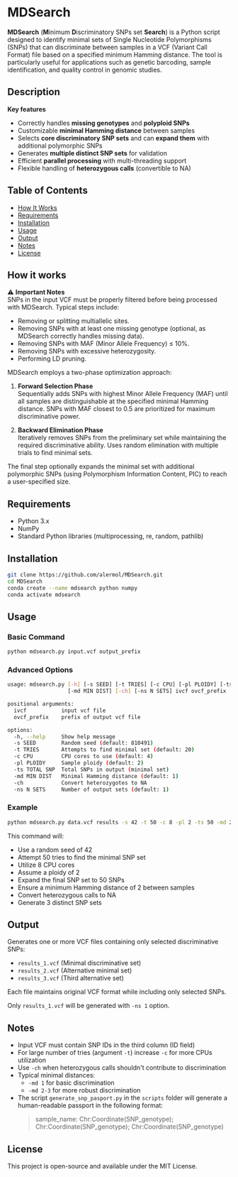 # **MDSearch**

**MDSearch** (**M**inimum **D**iscriminatory SNPs set **Search**) is a Python script designed to identify minimal sets of Single Nucleotide Polymorphisms (SNPs) that can discriminate between samples in a VCF (Variant Call Format) file based on a specified minimum Hamming distance. The tool is particularly useful for applications such as genetic barcoding, sample identification, and quality control in genomic studies.

## Description
**Key features**
* Correctly handles **missing genotypes** and **polyploid SNPs**
* Customizable **minimal Hamming distance** between samples
* Selects **core discriminatory SNP sets** and can **expand them** with additional polymorphic SNPs
* Generates **multiple distinct SNP sets** for validation
* Efficient **parallel processing** with multi-threading support
* Flexible handling of **heterozygous calls** (convertible to NA)


## Table of Contents
- [How It Works](#how-it-works)
- [Requirements](#requirements)
- [Installation](#installation)
- [Usage](#usage)
- [Output](#output)
- [Notes](#notes)
- [License](#license)


## How it works

⚠️ **Important Notes**    
SNPs in the input VCF must be properly filtered before being processed with MDSearch. Typical steps include:
- Removing or splitting multiallelic sites.
- Removing SNPs with at least one missing genotype (optional, as MDSearch correctly handles missing data).
- Removing SNPs with MAF (Minor Allele Frequency) ≤ 10%.
- Removing SNPs with excessive heterozygosity.
- Performing LD pruning.

MDSearch employs a two-phase optimization approach:

1. **Forward Selection Phase**  
   Sequentially adds SNPs with highest Minor Allele Frequency (MAF) until all samples are distinguishable at the specified minimal Hamming distance. SNPs with MAF closest to 0.5 are prioritized for maximum discriminative power.

2. **Backward Elimination Phase**  
   Iteratively removes SNPs from the preliminary set while maintaining the required discriminative ability. Uses random elimination with multiple trials to find minimal sets.

The final step optionally expands the minimal set with additional polymorphic SNPs (using Polymorphism Information Content, PIC) to reach a user-specified size.


## Requirements
- Python 3.x
- NumPy
- Standard Python libraries (multiprocessing, re, random, pathlib)


## Installation
```bash
git clone https://github.com/alermol/MDSearch.git
cd MDSearch
conda create --name mdsearch python numpy
conda activate mdsearch
```

## Usage
### Basic Command
```bash
python mdsearch.py input.vcf output_prefix
```

### Advanced Options
```bash
usage: mdsearch.py [-h] [-s SEED] [-t TRIES] [-c CPU] [-pl PLOIDY] [-ts TOTAL SNP]
                   [-md MIN DIST] [-ch] [-ns N SETS] ivcf ovcf_prefix

positional arguments:
  ivcf           input vcf file
  ovcf_prefix    prefix of output vcf file

options:
  -h, --help     Show help message
  -s SEED        Random seed (default: 810491)
  -t TRIES       Attempts to find minimal set (default: 20)
  -c CPU         CPU cores to use (default: 4)
  -pl PLOIDY     Sample ploidy (default: 2)
  -ts TOTAL SNP  Total SNPs in output (minimal set)
  -md MIN DIST   Minimal Hamming distance (default: 1)
  -ch            Convert heterozygotes to NA
  -ns N SETS     Number of output sets (default: 1)
```

### Example
```bash
python mdsearch.py data.vcf results -s 42 -t 50 -c 8 -pl 2 -ts 50 -md 2 -ch -ns 3
```

This command will:
- Use a random seed of 42
- Attempt 50 tries to find the minimal SNP set
- Utilize 8 CPU cores
- Assume a ploidy of 2
- Expand the final SNP set to 50 SNPs
- Ensure a minimum Hamming distance of 2 between samples
- Convert heterozygous calls to NA
- Generate 3 distinct SNP sets

## Output
Generates one or more VCF files containing only selected discriminative SNPs:
- `results_1.vcf` (Minimal discriminative set)
- `results_2.vcf` (Alternative minimal set)
- `results_3.vcf` (Third alternative set)

Each file maintains original VCF format while including only selected SNPs.

Only `results_1.vcf` will be generated with `-ns 1` option.

## Notes
- Input VCF must contain SNP IDs in the third column (ID field)
- For large number of tries (argument `-t`) increase `-c` for more CPUs utilization
- Use `-ch` when heterozygous calls shouldn't contribute to discrimination
- Typical minimal distances:
  - `-md 1` for basic discrimination
  - `-md 2-3` for more robust discrimination
- The script `generate_snp_pasport.py` in the `scripts` folder will generate a human-readable passport in the following format:
  > sample_name: Chr:Coordinate(SNP_genotype); Chr:Coordinate(SNP_genotype); Chr:Coordinate(SNP_genotype)

## License
This project is open-source and available under the MIT License.

